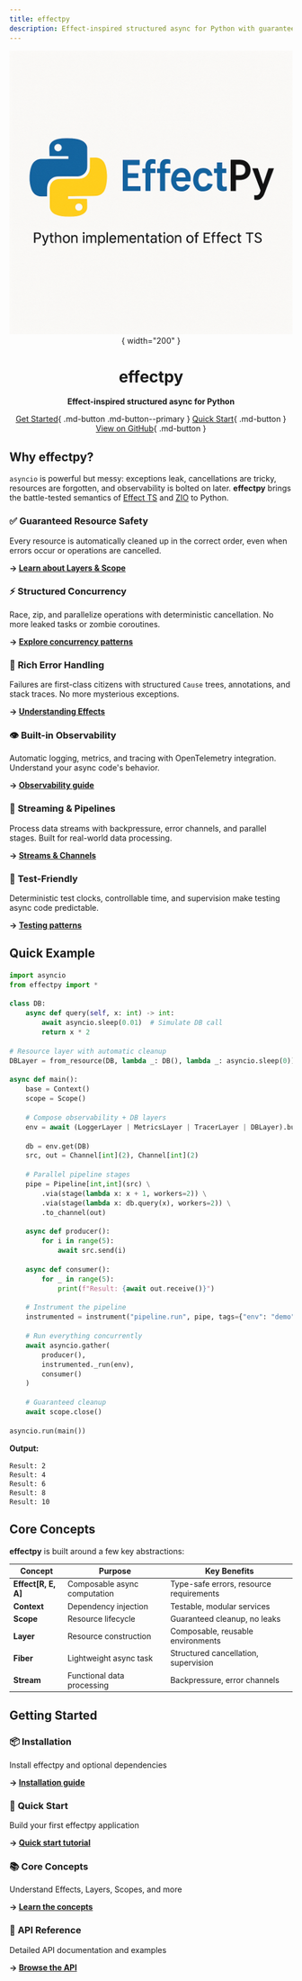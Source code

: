 ```yaml
---
title: effectpy
description: Effect-inspired structured async for Python with guaranteed resource safety, rich error handling, and built-in observability
---
```


<div align="center">

![effectpy logo](https://raw.githubusercontent.com/stukennedy/effectpy/main/img/effectpy.png){ width="200" }

# effectpy

**Effect-inspired structured async for Python**

[Get Started](installation.md){ .md-button .md-button--primary } 
[Quick Start](quickstart.md){ .md-button } 
[View on GitHub](https://github.com/stukennedy/effectpy){ .md-button }

</div>

## Why effectpy?

`asyncio` is powerful but messy: exceptions leak, cancellations are tricky, resources are forgotten, and observability is bolted on later. **effectpy** brings the battle-tested semantics of [Effect TS](https://effect.website) and [ZIO](https://zio.dev) to Python.

### ✅ **Guaranteed Resource Safety**
Every resource is automatically cleaned up in the correct order, even when errors occur or operations are cancelled.

**→ [Learn about Layers & Scope](concepts/layers_scope.md)**

### ⚡ **Structured Concurrency**  
Race, zip, and parallelize operations with deterministic cancellation. No more leaked tasks or zombie coroutines.

**→ [Explore concurrency patterns](guides/concurrency.md)**

### 🐛 **Rich Error Handling**
Failures are first-class citizens with structured `Cause` trees, annotations, and stack traces. No more mysterious exceptions.

**→ [Understanding Effects](concepts/effects.md)**

### 👁️ **Built-in Observability**
Automatic logging, metrics, and tracing with OpenTelemetry integration. Understand your async code's behavior.

**→ [Observability guide](concepts/observability.md)**

### 🔧 **Streaming & Pipelines**
Process data streams with backpressure, error channels, and parallel stages. Built for real-world data processing.

**→ [Streams & Channels](concepts/streams_channels.md)**

### 🧪 **Test-Friendly**
Deterministic test clocks, controllable time, and supervision make testing async code predictable.

**→ [Testing patterns](guides/concurrency.md#testing-with-testclock)**

## Quick Example

```python title="Scoped DB Pipeline with Observability"
import asyncio
from effectpy import *

class DB:
    async def query(self, x: int) -> int:
        await asyncio.sleep(0.01)  # Simulate DB call
        return x * 2

# Resource layer with automatic cleanup
DBLayer = from_resource(DB, lambda _: DB(), lambda _: asyncio.sleep(0))

async def main():
    base = Context()
    scope = Scope()
    
    # Compose observability + DB layers
    env = await (LoggerLayer | MetricsLayer | TracerLayer | DBLayer).build_scoped(base, scope)
    
    db = env.get(DB)
    src, out = Channel[int](2), Channel[int](2)
    
    # Parallel pipeline stages
    pipe = Pipeline[int,int](src) \
        .via(stage(lambda x: x + 1, workers=2)) \
        .via(stage(lambda x: db.query(x), workers=2)) \
        .to_channel(out)
    
    async def producer():
        for i in range(5):
            await src.send(i)
    
    async def consumer():
        for _ in range(5):
            print(f"Result: {await out.receive()}")
    
    # Instrument the pipeline
    instrumented = instrument("pipeline.run", pipe, tags={"env": "demo"})
    
    # Run everything concurrently
    await asyncio.gather(
        producer(), 
        instrumented._run(env), 
        consumer()
    )
    
    # Guaranteed cleanup
    await scope.close()

asyncio.run(main())
```

**Output:**
```
Result: 2
Result: 4  
Result: 6
Result: 8
Result: 10
```

## Core Concepts

**effectpy** is built around a few key abstractions:

| Concept | Purpose | Key Benefits |
|---------|---------|-------------|
| **Effect[R, E, A]** | Composable async computation | Type-safe errors, resource requirements |
| **Context** | Dependency injection | Testable, modular services |
| **Scope** | Resource lifecycle | Guaranteed cleanup, no leaks |
| **Layer** | Resource construction | Composable, reusable environments |
| **Fiber** | Lightweight async task | Structured cancellation, supervision |
| **Stream** | Functional data processing | Backpressure, error channels |

## Getting Started

### 📦 **Installation**  
Install effectpy and optional dependencies

**→ [Installation guide](installation.md)**

### 🚀 **Quick Start**
Build your first effectpy application  

**→ [Quick start tutorial](quickstart.md)**

### 📚 **Core Concepts**
Understand Effects, Layers, Scopes, and more

**→ [Learn the concepts](concepts/effects.md)**

### 📖 **API Reference**  
Detailed API documentation and examples

**→ [Browse the API](reference/effectpy.md)**
